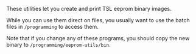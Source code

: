 These utilities let you create and print TSL eeprom binary images. 

While you can use them direct on files, you usually want to use the batch files in `/programming` to access them.

Note that if you change any of these programs, you should copy the new binary to `/programming/eeprom-utils/bin`.

